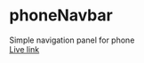 # phoneNavbar
Simple navigation panel for phone <br />
<a href="https://gobinda-das-dev.github.io/phoneNavbar/" rel="noopener noreferrer">Live link</a>
